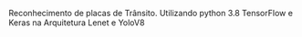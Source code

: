 Reconhecimento de placas de Trânsito. Utilizando python 3.8 TensorFlow e Keras na Arquitetura Lenet e YoloV8
